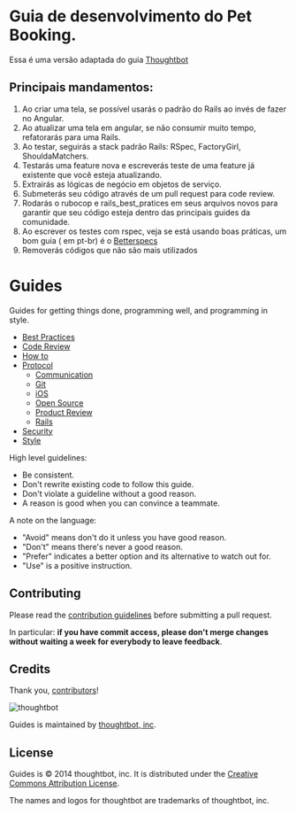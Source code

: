 Guia de desenvolvimento do  Pet Booking.
=========================================
Essa é uma versão adaptada do guia [Thoughtbot](https://github.com/thoughtbot/guides)


Principais mandamentos:
------------------------
1. Ao criar uma tela, se possível usarás o padrão do Rails ao invés de fazer no Angular.
2. Ao atualizar uma tela em angular, se não consumir muito tempo, refatorarás para uma Rails.
3. Ao testar, seguirás a stack padrão Rails: RSpec, FactoryGirl, ShouldaMatchers.
4. Testarás uma feature nova e escreverás teste de uma feature já existente que você esteja atualizando.
5. Extrairás as lógicas de negócio em objetos de serviço.
6. Submeterás seu código através de um pull request para code review.
7. Rodarás o rubocop e rails_best_pratices em seus arquivos novos para garantir que seu código esteja dentro das principais guides da comunidade.
8. Ao escrever os testes com rspec, veja se está usando boas práticas, um bom guia ( em pt-br) é o [Betterspecs](http://betterspecs.org/br/)
9. Removerás códigos que não são mais utilizados


Guides
======

Guides for getting things done, programming well, and programming in style.

* [Best Practices](./best-practices)
* [Code Review](./code-review)
* [How to](./how-to)
* [Protocol](./protocol)
  * [Communication](./protocol/communication)
  * [Git](./protocol/git)
  * [iOS](./protocol/ios)
  * [Open Source](./protocol/open-source)
  * [Product Review](./protocol/product-review)
  * [Rails](./protocol/rails)
* [Security](./security)
* [Style](./style)

High level guidelines:

* Be consistent.
* Don't rewrite existing code to follow this guide.
* Don't violate a guideline without a good reason.
* A reason is good when you can convince a teammate.

A note on the language:

* "Avoid" means don't do it unless you have good reason.
* "Don't" means there's never a good reason.
* "Prefer" indicates a better option and its alternative to watch out for.
* "Use" is a positive instruction.

Contributing
------------

Please read the [contribution guidelines] before submitting a pull request.

In particular: **if you have commit access, please don't merge changes without
waiting a week for everybody to leave feedback**.

[contribution guidelines]: /CONTRIBUTING.md

Credits
-------

Thank you, [contributors](https://github.com/thoughtbot/guides/graphs/contributors)!

![thoughtbot](http://thoughtbot.com/images/tm/logo.png)

Guides is maintained by [thoughtbot, inc](http://thoughtbot.com/community).

License
-------

Guides is © 2014 thoughtbot, inc. It is distributed under the [Creative Commons
Attribution License](http://creativecommons.org/licenses/by/3.0/).

The names and logos for thoughtbot are trademarks of thoughtbot, inc.
